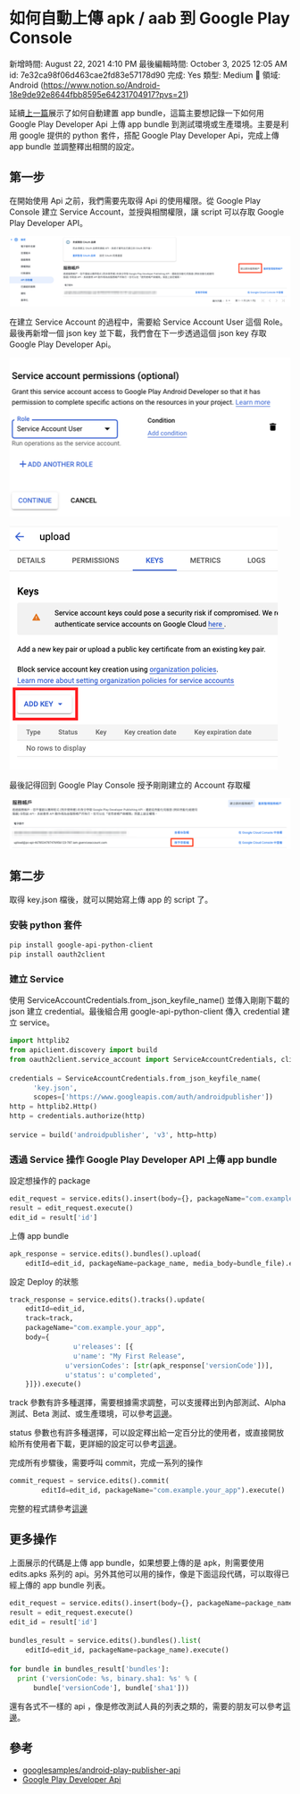 # 如何自動上傳 apk / aab 到 Google Play Console

新增時間: August 22, 2021 4:10 PM
最後編輯時間: October 3, 2025 12:05 AM
id: 7e32ca98f06d463cae2fd83e57178d90
完成: Yes
類型: Medium
🧩 領域: Android (https://www.notion.so/Android-18e9de92e8644fbb8595e64231704917?pvs=21)

延續[上一篇](https://easylive1989.medium.com/%E5%A6%82%E4%BD%95%E7%94%A8-github-action-%E5%BB%BA%E7%BD%AE-flutter-android-app-98211d894e07)展示了如何自動建置 app bundle，這篇主要想記錄一下如何用 Google Play Developer Api 上傳 app bundle 到測試環境或生產環境。主要是利用 google 提供的 python 套件，搭配 Google Play Developer Api，完成上傳 app bundle 並調整釋出相關的設定。 

## 第一步

在開始使用 Api 之前，我們需要先取得 Api 的使用權限。從 Google Play Console 建立 Service Account，並授與相關權限，讓 script 可以存取 Google Play Developer API。

![截圖_2021-08-22_下午4_20_21.png](%E5%A6%82%E4%BD%95%E8%87%AA%E5%8B%95%E4%B8%8A%E5%82%B3%20apk%20aab%20%E5%88%B0%20Google%20Play%20Console/%E6%88%AA%E5%9C%96_2021-08-22_%E4%B8%8B%E5%8D%884_20_21.png)

在建立 Service Account 的過程中，需要給 Service Account User 這個 Role。最後再新增一個 json key 並下載，我們會在下一步透過這個 json key 存取 Google Play Developer Api。

![截圖 2021-08-19 上午7.38.53.png](%E5%A6%82%E4%BD%95%E8%87%AA%E5%8B%95%E4%B8%8A%E5%82%B3%20apk%20aab%20%E5%88%B0%20Google%20Play%20Console/%E6%88%AA%E5%9C%96_2021-08-19_%E4%B8%8A%E5%8D%887.38.53.png)

![截圖 2021-08-22 下午4.28.43.png](%E5%A6%82%E4%BD%95%E8%87%AA%E5%8B%95%E4%B8%8A%E5%82%B3%20apk%20aab%20%E5%88%B0%20Google%20Play%20Console/%E6%88%AA%E5%9C%96_2021-08-22_%E4%B8%8B%E5%8D%884.28.43.png)

最後記得回到 Google Play Console 授予剛剛建立的 Account 存取權

![截圖_2021-08-22_下午4_32_10.png](%E5%A6%82%E4%BD%95%E8%87%AA%E5%8B%95%E4%B8%8A%E5%82%B3%20apk%20aab%20%E5%88%B0%20Google%20Play%20Console/%E6%88%AA%E5%9C%96_2021-08-22_%E4%B8%8B%E5%8D%884_32_10.png)

## 第二步

取得 key.json 檔後，就可以開始寫上傳 app 的 script 了。

### 安裝 python 套件

```bash
pip install google-api-python-client
pip install oauth2client
```

### 建立 Service

使用 ServiceAccountCredentials.from_json_keyfile_name() 並傳入剛剛下載的 json 建立 credential。最後組合用 google-api-python-client 傳入 credential 建立 service。

```python
import httplib2
from apiclient.discovery import build
from oauth2client.service_account import ServiceAccountCredentials, client

credentials = ServiceAccountCredentials.from_json_keyfile_name(
      'key.json',
      scopes=['https://www.googleapis.com/auth/androidpublisher'])
http = httplib2.Http()
http = credentials.authorize(http)

service = build('androidpublisher', 'v3', http=http)
```

### 透過 Service 操作 Google Play Developer API 上傳 app bundle

設定想操作的 package

```python
edit_request = service.edits().insert(body={}, packageName="com.example.your_app")
result = edit_request.execute()
edit_id = result['id']
```

上傳 app bundle

```python
apk_response = service.edits().bundles().upload(
    editId=edit_id, packageName=package_name, media_body=bundle_file).execute()
```

設定 Deploy 的狀態

```python
track_response = service.edits().tracks().update(
    editId=edit_id,
    track=track,
    packageName="com.example.your_app",
    body={
				u'releases': [{
		        u'name': "My First Release",
	          u'versionCodes': [str(apk_response['versionCode'])],
	          u'status': u'completed',
    }]}).execute()
```

track 參數有許多種選擇，需要根據需求調整，可以支援釋出到內部測試、Alpha 測試、Beta 測試、或生產環境，可以參考[這邊](https://developers.google.com/android-publisher/tracks)。

status 參數也有許多種選擇，可以設定釋出給一定百分比的使用者，或直接開放給所有使用者下載，更詳細的設定可以參考[這邊](https://developers.google.com/android-publisher/api-ref/rest/v3/edits.tracks#Status)。

完成所有步驟後，需要呼叫 commit，完成一系列的操作

```python
commit_request = service.edits().commit(
        editId=edit_id, packageName="com.example.your_app").execute()
```

完整的程式請參考[這邊](https://github.com/easylive1989/LittleFlowerApp/blob/develop/script/deploy.py)

## 更多操作

上面展示的代碼是上傳 app bundle，如果想要上傳的是 apk，則需要使用 edits.apks 系列的 api。另外其他可以用的操作，像是下面這段代碼，可以取得已經上傳的 app bundle 列表。

```python
edit_request = service.edits().insert(body={}, packageName=package_name)
result = edit_request.execute()
edit_id = result['id']

bundles_result = service.edits().bundles().list(
    editId=edit_id, packageName=package_name).execute()

for bundle in bundles_result['bundles']:
  print ('versionCode: %s, binary.sha1: %s' % (
      bundle['versionCode'], bundle['sha1']))
```

還有各式不一樣的 api ，像是修改測試人員的列表之類的，需要的朋友可以參考[這邊](https://developers.google.com/android-publisher/api-ref/rest)。

## 參考

- [googlesamples/android-play-publisher-api](https://github.com/googlesamples/android-play-publisher-api/tree/master/v3/python)
- [Google Play Developer Api](https://developers.google.com/android-publisher/api-ref/rest)